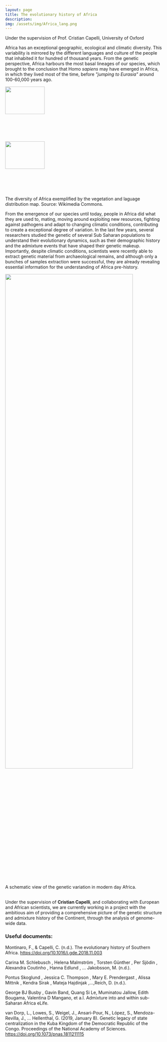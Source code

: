 ```yaml
---
layout: page
title: The evolutionary history of Africa
description:
img: /assets/img/Africa_lang.png
---
```


Under the supervision of Prof. Cristian Capelli, University of Oxford 

Africa has an exceptional geographic, ecological and climatic diversity. This variability is mirrored by the different languages and culture of the people that inhabited it for hundred of thousand years.
From the genetic perspective, Africa harbours the most basal lineages of our species, which brought to the conclusion that Homo _sapiens_ may have emerged in Africa, in which they lived most of the time, before _"jumping to Eurasia"_ around 100-60,000 years ago.

<div class="img_row" id="mydiv" style="height:350px">
    <img class="col two left" src="{{ site.baseurl }}/assets/img/Africa_veg.png" alt="" title="Africa vegetation" style="width:50%"/>
    <img class="col two left" src="{{ site.baseurl }}/assets/img/Africa_lang.png" alt="" title="Africa languages" style="width:50%"/>
</div>
<div class="col three caption" style="width:100%">
    The diversity of Africa exemplified by the vegetation and laguage distribution map. Source: Wikimedia Commons.
</div>


From the emergence of our species until today, people in Africa did what they are used to, mating, moving around exploiting new resources, fighting against pathogens and adapt to changing climatic conditions, contributing to create a exceptional degree of variation.
In the last few years, several researchers studied the genetic of several Sub Saharan populations to understand their evolutionary dynamics, such as their demographic history and the admixture events that have shaped their genetic makeup.
Importantly, despite climatic conditions, scientists were recently able to extract genetic material from archaeological remains, and although only a bunches of samples extraction were successful, they are already revealing essential information for the understanding of Africa pre-history.


<div class="img_row" style="height:50%">
    <img class="col three left" src="{{ site.baseurl }}/assets/img/Africa_gen.jpg" alt="" title="example image" style="width:90%"/>
</div>
<div class="col one caption" style= "width:100%">
  A schematic view of the genetic variation in modern day Africa.
</div>

<br/>

Under the supervision of **Cristian Capelli**, and collaborating with European and African scientists, we are currently working in a project with the ambitious aim of providing
a comprehensive picture of the genetic structure and admixture history of the Continent, through the analysis of genome-wide data.

### Useful documents: ###

Montinaro, F., & Capelli, C. (n.d.). The evolutionary history of Southern Africa. https://doi.org/10.1016/j.gde.2018.11.003

Carina M. Schlebusch , Helena Malmström , Torsten Günther , Per Sjödin , Alexandra Coutinho , Hanna Edlund , … Jakobsson, M. (n.d.).

Pontus Skoglund , Jessica C. Thompson , Mary E. Prendergast , Alissa Mittnik , Kendra Sirak , Mateja Hajdinjak ,...,Reich, D. (n.d.).

George BJ Busby  , Gavin Band, Quang Si Le, Muminatou Jallow, Edith Bougama, Valentina D Mangano, et a.l. Admixture into and within sub-Saharan Africa eLife.

van Dorp, L., Lowes, S., Weigel, J., Ansari-Pour, N., López, S., Mendoza-Revilla, J., … Hellenthal, G. (2019, January 8). Genetic legacy of state centralization in the Kuba Kingdom of the Democratic Republic of the Congo. Proceedings of the National Academy of Sciences. https://doi.org/10.1073/pnas.1811211115
